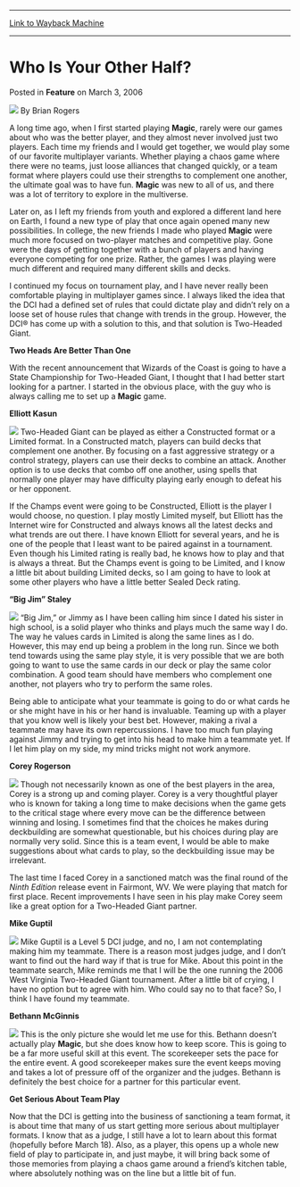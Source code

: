 
---
[Link to Wayback Machine](https://web.archive.org/web/20211021062629/https://magic.wizards.com/en/articles/archive/feature/who-your-other-half-2006-03-03)

[_metadata_:wayback_url]:- "https://magic.wizards.com/en/articles/archive/feature/who-your-other-half-2006-03-03"
[_metadata_:wayback_raw_url]:- "https://web.archive.org/web/20211021062629id_/https://magic.wizards.com/en/articles/archive/feature/who-your-other-half-2006-03-03"
[_metadata_:wayback_capture_timestamp]:- "2021-10-21 06:26:29+00:00"
[_metadata_:description]:- "A long time ago, when I first started playing Magic, rarely were our games about who was the better player, and they almost never involved just two players. Each time my friends and I would get together, we would play some of our favorite multiplayer variants. Whether playing a chaos game where there were no teams, just loose alliances that changed quickly, or a team format"
[_metadata_:generator]:- "Drupal 7 (http://drupal.org)"
[_metadata_:publish_date]:- "2006-03-03"
---


Who Is Your Other Half?
=======================



 Posted in **Feature**
 on March 3, 2006 






![](https://media.magic.wizards.com/styles/auth_small/public/generic-avatar-150_333.png)
By Brian Rogers











A long time ago, when I first started playing **Magic**, rarely were our games about who was the better player, and they almost never involved just two players. Each time my friends and I would get together, we would play some of our favorite multiplayer variants. Whether playing a chaos game where there were no teams, just loose alliances that changed quickly, or a team format where players could use their strengths to complement one another, the ultimate goal was to have fun. **Magic** was new to all of us, and there was a lot of territory to explore in the multiverse.


Later on, as I left my friends from youth and explored a different land here on Earth, I found a new type of play that once again opened many new possibilities. In college, the new friends I made who played **Magic** were much more focused on two-player matches and competitive play. Gone were the days of getting together with a bunch of players and having everyone competing for one prize. Rather, the games I was playing were much different and required many different skills and decks.


I continued my focus on tournament play, and I have never really been comfortable playing in multiplayer games since. I always liked the idea that the DCI had a defined set of rules that could dictate play and didn’t rely on a loose set of house rules that change with trends in the group. However, the DCI® has come up with a solution to this, and that solution is Two-Headed Giant.


**Two Heads Are Better Than One**


With the recent announcement that Wizards of the Coast is going to have a State Championship for Two-Headed Giant, I thought that I had better start looking for a partner. I started in the obvious place, with the guy who is always calling me to set up a **Magic** game.


**Elliott Kasun**


![](https://media.magic.wizards.com/image_legacy_migration/mpr/images/ElliottKasun.jpg)
Two-Headed Giant can be played as either a Constructed format or a Limited format. In a Constructed match, players can build decks that complement one another. By focusing on a fast aggressive strategy or a control strategy, players can use their decks to combine an attack. Another option is to use decks that combo off one another, using spells that normally one player may have difficulty playing early enough to defeat his or her opponent.


If the Champs event were going to be Constructed, Elliott is the player I would choose, no question. I play mostly Limited myself, but Elliott has the Internet wire for Constructed and always knows all the latest decks and what trends are out there. I have known Elliott for several years, and he is one of the people that I least want to be paired against in a tournament. Even though his Limited rating is really bad, he knows how to play and that is always a threat. But the Champs event is going to be Limited, and I know a little bit about building Limited decks, so I am going to have to look at some other players who have a little better Sealed Deck rating.


**“Big Jim” Staley**


![](https://media.magic.wizards.com/image_legacy_migration/mpr/images/JimStaley.jpg)
“Big Jim,” or Jimmy as I have been calling him since I dated his sister in high school, is a solid player who thinks and plays much the same way I do. The way he values cards in Limited is along the same lines as I do. However, this may end up being a problem in the long run. Since we both tend towards using the same play style, it is very possible that we are both going to want to use the same cards in our deck or play the same color combination. A good team should have members who complement one another, not players who try to perform the same roles.


Being able to anticipate what your teammate is going to do or what cards he or she might have in his or her hand is invaluable. Teaming up with a player that you know well is likely your best bet. However, making a rival a teammate may have its own repercussions. I have too much fun playing against Jimmy and trying to get into his head to make him a teammate yet. If I let him play on my side, my mind tricks might not work anymore.


**Corey Rogerson**


![](https://media.magic.wizards.com/image_legacy_migration/mpr/images/CoreyRogerson.jpg)
Though not necessarily known as one of the best players in the area, Corey is a strong up and coming player. Corey is a very thoughtful player who is known for taking a long time to make decisions when the game gets to the critical stage where every move can be the difference between winning and losing. I sometimes find that the choices he makes during deckbuilding are somewhat questionable, but his choices during play are normally very solid. Since this is a team event, I would be able to make suggestions about what cards to play, so the deckbuilding issue may be irrelevant.


The last time I faced Corey in a sanctioned match was the final round of the *Ninth Edition* release event in Fairmont, WV. We were playing that match for first place. Recent improvements I have seen in his play make Corey seem like a great option for a Two-Headed Giant partner.


**Mike Guptil**


![](https://media.magic.wizards.com/image_legacy_migration/mpr/images/MikeGuptil.jpg)
Mike Guptil is a Level 5 DCI judge, and no, I am not contemplating making him my teammate. There is a reason most judges judge, and I don’t want to find out the hard way if that is true for Mike. About this point in the teammate search, Mike reminds me that I will be the one running the 2006 West Virginia Two-Headed Giant tournament. After a little bit of crying, I have no option but to agree with him. Who could say no to that face? So, I think I have found my teammate.


**Bethann McGinnis**


![](https://media.magic.wizards.com/image_legacy_migration/mpr/images/BethannMcGinnis.jpg)
This is the only picture she would let me use for this. Bethann doesn’t actually play **Magic**, but she does know how to keep score. This is going to be a far more useful skill at this event. The scorekeeper sets the pace for the entire event. A good scorekeeper makes sure the event keeps moving and takes a lot of pressure off of the organizer and the judges. Bethann is definitely the best choice for a partner for this particular event.


**Get Serious About Team Play**


Now that the DCI is getting into the business of sanctioning a team format, it is about time that many of us start getting more serious about multiplayer formats. I know that as a judge, I still have a lot to learn about this format (hopefully before March 18). Also, as a player, this opens up a whole new field of play to participate in, and just maybe, it will bring back some of those memories from playing a chaos game around a friend’s kitchen table, where absolutely nothing was on the line but a little bit of fun.







